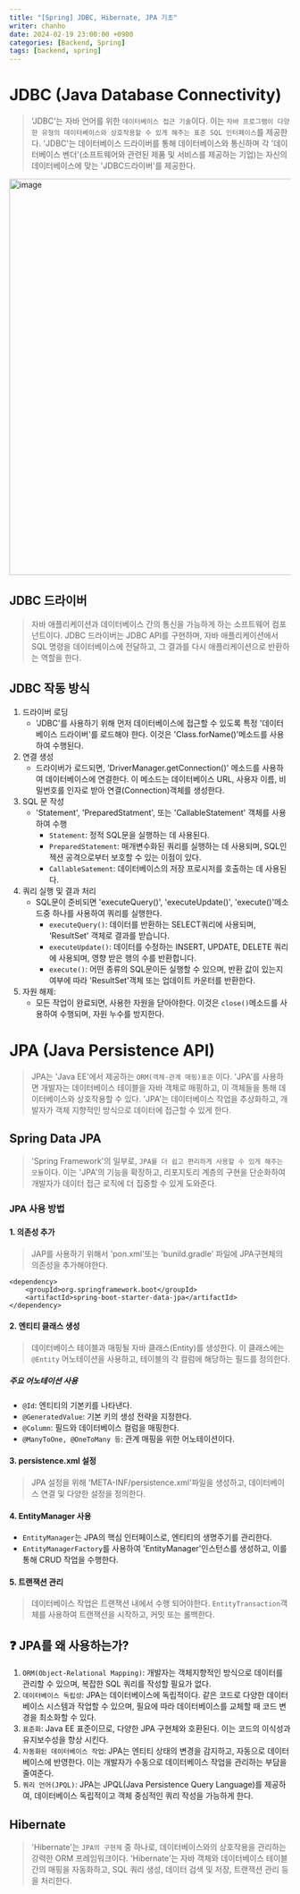 ```yaml
---
title: "[Spring] JDBC, Hibernate, JPA 기초"
writer: chanho
date: 2024-02-19 23:00:00 +0900
categories: [Backend, Spring]
tags: [backend, spring]
---
```


# JDBC (Java Database Connectivity)

> 'JDBC'는 자바 언어를 위한 `데이터베이스 접근 기술`이다. 이는 `자바 프로그램이 다양한 유형의 데이터베이스와 상호작용할 수 있게 해주는 표준 SQL 인터페이스`를 제공한다. 'JDBC'는 데이터베이스 드라이버를 통해 데이터베이스와 통신하며 각 '데이터베이스 벤더'(소프트웨어와 관련된 제품 및 서비스를 제공하는 기업)는 자신의 데이터베이스에 맞는 'JDBC드라이버'를 제공한다.

<img width="709" alt="image" src="https://github.com/chanhocode/chanhocode.github.io/assets/105937460/a69e8e56-8c45-4d41-ba3e-9f4dfb27b1b5">

## JDBC 드라이버

> 자바 애플리케이션과 데이터베이스 간의 통신을 가능하게 하는 소프트웨어 컴포넌트이다. JDBC 드라이버는 JDBC API를 구현하며, 자바 애플리케이션에서 SQL 명령을 데이터베이스에 전달하고, 그 결과를 다시 애플리케이션으로 반환하는 역할을 한다.

## JDBC 작동 방식

1. 드라이버 로딩
   - 'JDBC'를 사용하기 위해 먼저 데이터베이스에 접근할 수 있도록 특정 '데이터베이스 드라이버'를 로드해야 한다. 이것은 'Class.forName()'메소드를 사용하여 수행된다.
2. 연결 생성
   - 드라이버가 로드되면, 'DriverManager.getConnection()' 메소드를 사용하여 데이터베이스에 연결한다. 이 메소드는 데이터베이스 URL, 사용자 이름, 비밀번호를 인자로 받아 연결(Connection)객체를 생성한다.
3. SQL 문 작성
   - 'Statement', 'PreparedStatment', 또는 'CallableStatement' 객체를 사용하여 수행
     - `Statement`: 정적 SQL문을 실행하는 데 사용된다.
     - `PreparedStatement`: 매개변수화된 쿼리를 실행하는 데 사용되며, SQL인젝션 공격으로부터 보호할 수 있는 이점이 있다.
     - `CallableSatement`: 데이터베이스의 저장 프로시저를 호출하는 데 사용된다.
4. 쿼리 실행 및 결과 처리
   - SQL문이 준비되면 'executeQuery()', 'executeUpdate()', 'execute()'메소드중 하나를 사용하여 쿼리를 실행한다.
     - `executeQuery()`: 데이터를 반환하는 SELECT쿼리에 사용되며, 'ResultSet' 객체로 결과를 받습니다.
     - `executeUpdate()`: 데이터를 수정하는 INSERT, UPDATE, DELETE 쿼리에 사용되며, 영향 받은 행의 수를 반환합니다.
     - `execute()`: 어떤 종류의 SQL문이든 실행할 수 있으며, 반환 값이 있는지 여부에 따라 'ResultSet'객체 또는 업데이트 카운터를 반환한다.
5. 자원 해제:
   - 모든 작업이 완료되면, 사용한 자원을 닫아야한다. 이것은 `close()`메소드를 사용하여 수행되며, 자원 누수를 방지한다.

# JPA (Java Persistence API)

> JPA는 'Java EE'에서 제공하는 `ORM(객체-관계 매핑)표준` 이다. 'JPA'를 사용하면 개발자는 데이터베이스 테이블을 자바 객체로 매핑하고, 이 객체들을 통해 데이터베이스와 상호작용할 수 있다. 'JPA'는 데이터베이스 작업을 추상화하고, 개발자가 객체 지향적인 방식으로 데이터에 접근할 수 있게 한다.

## Spring Data JPA

> 'Spring Framework'의 일부로, `JPA를 더 쉽고 편리하게 사용할 수 있게 해주는 모듈`이다. 이는 'JPA'의 기능을 확장하고, 리포지토리 계층의 구현을 단순화하여 개발자가 데이터 접근 로직에 더 집중할 수 있게 도와준다.

### JPA 사용 방법

#### 1. 의존성 추가

> JAP를 사용하기 위해서 'pon.xml'또는 'bunild.gradle' 파일에 JPA구현체의 의존성을 추가해야한다.

```
<dependency>
    <groupId>org.springframework.boot</groupId>
    <artifactId>spring-boot-starter-data-jpa</artifactId>
</dependency>
```

#### 2. 엔티티 클래스 생성

> 데이터베이스 테이블과 매핑될 자바 클래스(Entity)를 생성한다. 이 클래스에는 `@Entity` 어노테이션을 사용하고, 테이블의 각 컬럼에 해당하는 필드를 정의한다.

##### 주요 어노테이션 사용

- `@Id`: 엔티티의 기본키를 나타낸다.
- `@GeneratedValue`: 기본 키의 생성 전략을 지정한다.
- `@Column`: 필드와 데이터베이스 컬럼을 매핑한다.
- `@ManyToOne, @OneToMany 등`: 관계 매핑을 위한 어노테이션이다.

#### 3. persistence.xml 설정

> JPA 설정을 위해 'META-INF/persistence.xml'파일을 생성하고, 데이터베이스 연결 및 다양한 설정을 정의한다.

#### 4. EntityManager 사용

- `EntityManager`는 JPA의 핵심 인터페이스로, 엔티티의 생명주기를 관리한다.
- `EntityManagerFactory`를 사용하여 'EntityManager'인스턴스를 생성하고, 이를 통해 CRUD 작업을 수행한다.

#### 5. 트랜잭션 관리

> 데이터베이스 작업은 트랜잭션 내에서 수행 되어야한다. `EntityTransaction`객체를 사용하여 트랜잭션을 시작하고, 커밋 또는 롤백한다.

## ❓ JPA를 왜 사용하는가?

1. `ORM(Object-Relational Mapping)`: 개발자는 객체지향적인 방식으로 데이터를 관리할 수 있으며, 복잡한 SQL 쿼리를 작성할 필요가 없다.
2. `데이터베이스 독립성`: JPA는 데이터베이스에 독립적이다. 같은 코드로 다양한 데이터베이스 시스템과 작업할 수 있으며, 필요에 따라 데이터베이스를 교체할 때 코드 변경을 최소화할 수 있다.
3. `표준화`: Java EE 표준이므로, 다양한 JPA 구현체와 호환된다. 이는 코드의 이식성과 유지보수성을 향상 시킨다.
4. `자동화된 데이터베이스 작업`: JPA는 엔티티 상태의 변경을 감지하고, 자동으로 데이터베이스에 반영한다. 이는 개발자가 수동으로 데이터베이스 작업을 관리하는 부담을 줄여준다.
5. `쿼리 언어(JPQL)`: JPA는 JPQL(Java Persistence Query Language)를 제공하여, 데이터베이스 독립적이고 객체 중심적인 쿼리 작성을 가능하게 한다.

## Hibernate

> 'Hibernate'는 `JPA의 구현제` 중 하나로, 데이터베이스와의 상호작용을 관리하는 강력한 ORM 프레임워크이다. 'Hibernate'는 자바 객체와 데이터베이스 테이블 간의 매핑을 자동화하고, SQL 쿼리 생성, 데이터 검색 및 저장, 트랜잭션 관리 등을 처리한다.
